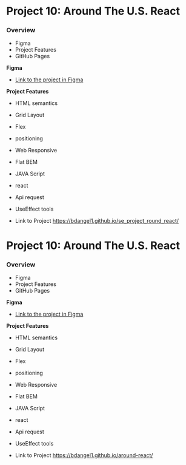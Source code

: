 # Project 10: Around The U.S. React

### Overview

- Figma
- Project Features
- GitHub Pages

**Figma**

- [Link to the project in Figma](https://www.figma.com/file/SurN1jaeEQIhuZEDMhmWWf/Sprint-4-Around-The-U.S.-desktop-mobile?node-id=0%3A1)

**Project Features**

- HTML semantics
- Grid Layout
- Flex
- positioning
- Web Responsive
- Flat BEM
- JAVA Script
- react
- Api request
- UseEffect tools

- Link to Project https://bdangel1.github.io/se_project_round_react/

# Project 10: Around The U.S. React

### Overview

- Figma
- Project Features
- GitHub Pages

**Figma**

- [Link to the project in Figma](https://www.figma.com/file/SurN1jaeEQIhuZEDMhmWWf/Sprint-4-Around-The-U.S.-desktop-mobile?node-id=0%3A1)

**Project Features**

- HTML semantics
- Grid Layout
- Flex
- positioning
- Web Responsive
- Flat BEM
- JAVA Script
- react
- Api request
- UseEffect tools

- Link to Project  https://bdangel1.github.io/around-react/
